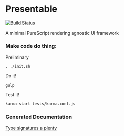 Presentable 
====

[![Build Status](https://travis-ci.org/CapillarySoftware/Presentable.svg?branch=develop)](https://travis-ci.org/CapillarySoftware/Presentable)

A minimal PureScript rendering agnostic UI framework

### Make code do thing:

Preliminary
```
. ./init.sh
```

Do it!
```
gulp
```

Test it!
```
karma start tests/karma.conf.js
```

### Generated Documentation

[Type signatures a plenty](https://github.com/CapillarySoftware/Presentable/blob/Router/DocGen.md)
